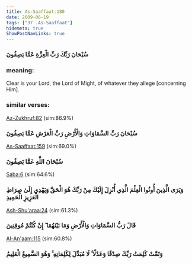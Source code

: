 ```yaml
---
title: As-Saaffaat:180
date: 2009-06-19
tags: ["37 .As-Saaffaat"]
hidemeta: true 
ShowPostNavLinks: true 
---
```

### سُبْحَانَ رَبِّكَ رَبِّ الْعِزَّةِ عَمَّا يَصِفُونَ
### meaning: 
Clear is your Lord, the Lord of Might, of whatever they allege [concerning Him].
### similar verses: 

[Az-Zukhruf:82](/43/82) (sim:86.9%)

### سُبْحَانَ رَبِّ السَّمَاوَاتِ وَالْأَرْضِ رَبِّ الْعَرْشِ عَمَّا يَصِفُونَ

[As-Saaffaat:159](/37/159) (sim:69.0%)

### سُبْحَانَ اللَّهِ عَمَّا يَصِفُونَ

[Saba:6](/34/6) (sim:64.6%)

### وَيَرَى الَّذِينَ أُوتُوا الْعِلْمَ الَّذِي أُنْزِلَ إِلَيْكَ مِنْ رَبِّكَ هُوَ الْحَقَّ وَيَهْدِي إِلَىٰ صِرَاطِ الْعَزِيزِ الْحَمِيدِ

[Ash-Shu'araa:24](/26/24) (sim:61.3%)

### قَالَ رَبُّ السَّمَاوَاتِ وَالْأَرْضِ وَمَا بَيْنَهُمَا ۖ إِنْ كُنْتُمْ مُوقِنِينَ

[Al-An'aam:115](/6/115) (sim:60.8%)

### وَتَمَّتْ كَلِمَتُ رَبِّكَ صِدْقًا وَعَدْلًا ۚ لَا مُبَدِّلَ لِكَلِمَاتِهِ ۚ وَهُوَ السَّمِيعُ الْعَلِيمُ
